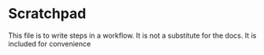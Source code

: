 # Scratchpad

This file is to write steps in a workflow. It is not a substitute for the docs. It is included for convenience